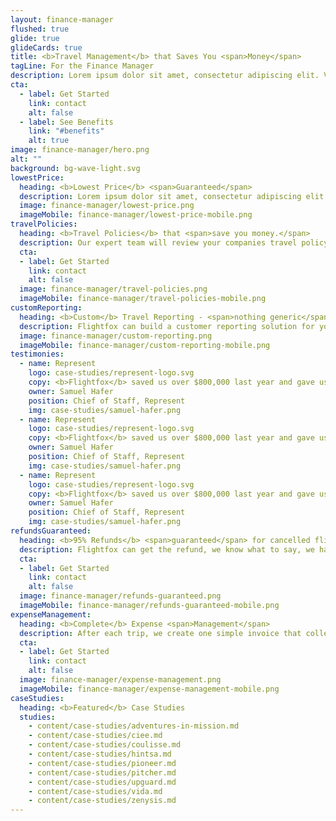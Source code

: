 ```yaml
---
layout: finance-manager
flushed: true
glide: true
glideCards: true
title: <b>Travel Management</b> that Saves You <span>Money</span>
tagLine: For the Finance Manager
description: Lorem ipsum dolor sit amet, consectetur adipiscing elit. Velit varius adipiscing aliquet magna tincidunt iaculis nam morbi. Augue fringilla.
cta:
  - label: Get Started
    link: contact
    alt: false
  - label: See Benefits
    link: "#benefits"
    alt: true
image: finance-manager/hero.png
alt: ""
background: bg-wave-light.svg
lowestPrice:
  heading: <b>Lowest Price</b> <span>Guaranteed</span>
  description: Lorem ipsum dolor sit amet, consectetur adipiscing elit, sed do eiusmod tempor incididunt ut labore et dolore magna aliqua. Ut enim ad minim veniam, quis nostrud.
  image: finance-manager/lowest-price.png
  imageMobile: finance-manager/lowest-price-mobile.png
travelPolicies:
  heading: <b>Travel Policies</b> that <span>save you money.</span>
  description: Our expert team will review your companies travel policy and condense it, as well as optimise it so that you take advantage of every opportunity to save on your travel budgets and expenses. We can rewrite your policy and mix and match flights and accomodation.
  cta:
  - label: Get Started
    link: contact
    alt: false
  image: finance-manager/travel-policies.png
  imageMobile: finance-manager/travel-policies-mobile.png
customReporting:
  heading: <b>Custom</b> Travel Reporting - <span>nothing generic</span> here.
  description: Flightfox can build a customer reporting solution for you so that you can view, track and manage all your company’s travel data in real-time for greater control.
  image: finance-manager/custom-reporting.png
  imageMobile: finance-manager/custom-reporting-mobile.png
testimonies:
  - name: Represent
    logo: case-studies/represent-logo.svg
    copy: <b>Flightfox</b> saved us over $800,000 last year and gave us peace of mind with their global support too.
    owner: Samuel Hafer
    position: Chief of Staff, Represent
    img: case-studies/samuel-hafer.png
  - name: Represent
    logo: case-studies/represent-logo.svg
    copy: <b>Flightfox</b> saved us over $800,000 last year and gave us peace of mind with their global support too.
    owner: Samuel Hafer
    position: Chief of Staff, Represent
    img: case-studies/samuel-hafer.png
  - name: Represent
    logo: case-studies/represent-logo.svg
    copy: <b>Flightfox</b> saved us over $800,000 last year and gave us peace of mind with their global support too.
    owner: Samuel Hafer
    position: Chief of Staff, Represent
    img: case-studies/samuel-hafer.png
refundsGuaranteed:
  heading: <b>95% Refunds</b> <span>guaranteed</span> for cancelled flights.
  description: Flightfox can get the refund, we know what to say, we have access to all the platinum lines (not the standard phone lines), straight to the decision maker.<br/>The airline sees that Flightfox we have made 1000s of bookings and give us priority, there are normally 7 hour phone cues, and we can wait that long cause we have 1000s refunds to request, this would not make sense for individual person booking travel - cashback for over 95% of customers.
  cta:
  - label: Get Started
    link: contact
    alt: false
  image: finance-manager/refunds-guaranteed.png
  imageMobile: finance-manager/refunds-guaranteed-mobile.png
expenseManagement:
  heading: <b>Complete</b> Expense <span>Management</span>
  description: After each trip, we create one simple invoice that collects all costs. No more manually tracking down invoices. Let your travel team focus on creating an unforgettable executive travel experience.
  cta:
  - label: Get Started
    link: contact
    alt: false
  image: finance-manager/expense-management.png
  imageMobile: finance-manager/expense-management-mobile.png
caseStudies:
  heading: <b>Featured</b> Case Studies
  studies:
    - content/case-studies/adventures-in-mission.md
    - content/case-studies/ciee.md
    - content/case-studies/coulisse.md
    - content/case-studies/hintsa.md
    - content/case-studies/pioneer.md
    - content/case-studies/pitcher.md
    - content/case-studies/upguard.md
    - content/case-studies/vida.md
    - content/case-studies/zenysis.md
---
```

